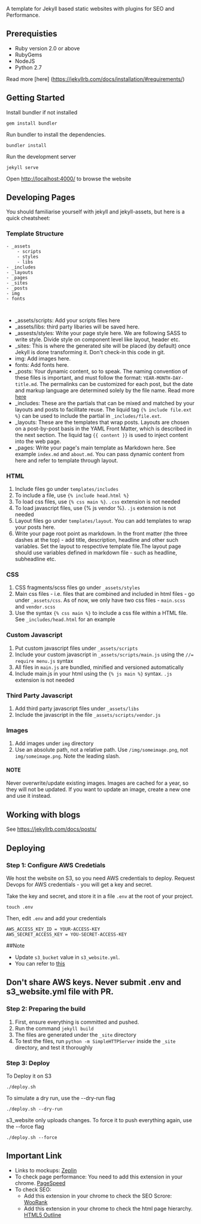A template for Jekyll based static websites with plugins for SEO and Performance.


## Prerequisties

* Ruby version 2.0 or above
* RubyGems
* NodeJS
* Python 2.7 

Read more [here] (https://jekyllrb.com/docs/installation/#requirements/)

## Getting Started

Install bundler if not installed
```
gem install bundler
```

Run bundler to install the dependencies.
```
bundler install
```

Run the development server
```
jekyll serve
```


Open [http://localhost:4000/](http://localhost:4000/) to browse the website

## Developing Pages
You should familiarise yourself with jekyll and jekyll-assets, but here is a quick cheatsheet:

### Template Structure
```
- _assets                         
    - scripts                         
    - styles
    - libs
- _includes
- _layouts
- _pages
- _sites
- _posts
- img
- fonts

    
```

* _assets/scripts: Add your scripts files here
* _assets/libs: third party libaries will be saved here.
* _assests/styles: Write your page style here. We are following SASS to write style. Divide style on component level like layout, header etc.
* _sites: This is where the generated site will be placed (by default) once Jekyll is done 
transforming it. Don't check-in this code in git.
* img: Add images here.
* fonts: Add fonts here.
* _posts: Your dynamic content, so to speak. The naming convention of these files is important,
 and must follow the format: `YEAR-MONTH-DAY-title.md`. The permalinks can be customized for each
  post, but the date and markup language are determined solely by the file name. 
  Read more [here](http://jekyllrb.com/docs/posts/)
* _includes: These are the partials that can be mixed and matched by your layouts and posts to facilitate reuse. The liquid tag `{% include file.ext %}` can be used to include the partial in 
 `_includes/file.ext`.
* _layouts: These are the templates that wrap posts. Layouts are chosen on a post-by-post 
basis in the YAML Front Matter, which is described in the next section. The liquid tag  `{{ content }}`
 is used to inject content into the web page.
 * _pages: Write your page's main template as Markdown here. See example `index.md` and `about.md`. You can pass dynamic content from here and refer to template through layout.


### HTML 

1. Include files go under `templates/includes`
1. To include a file, use `{% include head.html %}`
1. To load css files, use `{% css main %}`. `.css` extension is not needed
1. To load javascript files, use {% js vendor %}. `.js` extension is not needed
2. Layout files go under  `templates/layout`. You can add templates to wrap your posts here.
3. Write your page root point as markdown. In the front matter (the three dashes at the top) - add title, description, headline and other such variables. Set the layout to respective template file.The layout page should use variables defined in markdown file - such as headline, subheadline etc.


### CSS
1. CSS fragments/scss files go under `_assets/styles`
1. Main css files - i.e. files that are combined and included in html files - go under `_assets/css`. As of now, we only have two css files - `main.scss` and `vendor.scss`
1. Use the syntax `{% css main %}` to include a css file within a HTML file. See `_includes/head.html` for an example

### Custom Javascript
1. Put custom javascript files under `_assets/scripts`
1. Include your custom javascript in `_assets/scripts/main.js` using the `//= require menu.js` syntax
1. All files in `main.js` are bundled, minified and versioned automatically
1. Include main.js in your html using the `{% js main %}` syntax. `.js` extension is not needed

### Third Party Javascript
1. Add third party javascript files under `_assets/libs`
1. Include the javascript in the file `_assets/scripts/vendor.js`

### Images
1. Add images under `img` directory
1. Use an absolute path, not a relative path. Use `/img/someimage.png`, not `img/someimage.png`. 
Note the leading slash.

#### NOTE 
Never overwrite/update existing images. Images are cached for a year, so they will not be updated.
 If you want to update an image, create a new one and use it instead.

## Working with blogs
See https://jekyllrb.com/docs/posts/ 

## Deploying

### Step 1: Configure AWS Credetials
We host the website on S3, so you need AWS credentials to deploy. Request Devops for AWS credentials - you will get a key and secret.

Take the key and secret, and store it in a file `.env` at the root of your project.

```
touch .env
```

Then, edit `.env` and add your credentials

```
AWS_ACCESS_KEY_ID = YOUR-ACCESS-KEY
AWS_SECRET_ACCESS_KEY = YOU-SECRET-ACCESS-KEY
```

##Note
 * Update `s3_bucket` value in `s3_website.yml`.
 * You can refer to [this](https://hashedin.com/2017/01/17/static-website-using-jekyll-and-jekyll-assets-and-s3/)


## Don't share AWS keys. Never submit .env and s3_website.yml file with PR. 


### Step 2: Preparing the build
1. First, ensure everything is committed and pushed. 
2. Run the command `jekyll build`
3. The files are generated under the `_site` directory
4. To test the files, run `python -m SimpleHTTPServer` inside the `_site` directory, and test it thoroughly

### Step 3: Deploy

To Deploy it on S3
```
./deploy.sh
```

To simulate a dry run, use the --dry-run flag
```
./deploy.sh --dry-run
```

s3_website only uploads changes. To force it to push everything again, use the --force flag
```
./deploy.sh --force
```

## Important Link

* Links to mockups: [Zeplin](http://zpl.io/1gTJAN)
* To check page performance: You need to add this extension in your chrome. [PageSpeed](https://chrome.google.com/webstore/detail/google-pagespeed-insights/edbkhhpodjkbgenodomhfoldapghpddk?hl=en-GB)
* To check SEO: 
  * Add this extension in your chrome to check the SEO Scrore: [WooRank](https://chrome.google.com/webstore/detail/seo-website-analysis/hlngmmdolgbdnnimbmblfhhndibdipaf?utm_source=chrome-app-launcher-info-dialog)
  * Add this extension in your chrome to check the html page hierarchy. [HTML5 Outline](https://chrome.google.com/webstore/detail/html5-outliner/afoibpobokebhgfnknfndkgemglggomo?utm_source=chrome-app-launcher-info-dialog)

